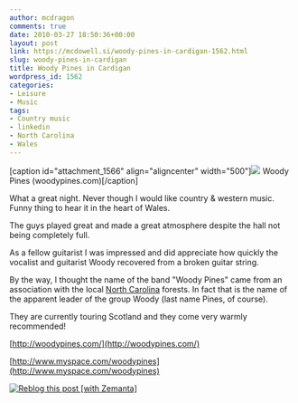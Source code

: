 ```yaml
---
author: mcdragon
comments: true
date: 2010-03-27 18:50:36+00:00
layout: post
link: https://mcdowell.si/woody-pines-in-cardigan-1562.html
slug: woody-pines-in-cardigan
title: Woody Pines in Cardigan
wordpress_id: 1562
categories:
- Leisure
- Music
tags:
- Country music
- linkedin
- North Carolina
- Wales
---
```


[caption id="attachment_1566" align="aligncenter" width="500"][![](https://dwlcvfkt1l4wn.cloudfront.net/2010/03/WoodyPines1-1.jpg)](https://dwlcvfkt1l4wn.cloudfront.net/2010/03/WoodyPines1.jpg) Woody Pines (woodypines.com)[/caption]

What a great night. Never though I would like country & western music. Funny thing to hear it in the heart of Wales.

The guys played great and made a great atmosphere despite the hall not being completely full.

As a fellow guitarist I was impressed and did appreciate how quickly the vocalist and guitarist Woody recovered from a broken guitar string.

By the way, I thought the name of the band "Woody Pines" came from an association with the local [North Carolina](http://en.wikipedia.org/wiki/North_Carolina) forests. In fact that is the name of the apparent leader of the group Woody (last name Pines, of course).

They are currently touring Scotland and they come very warmly recommended!

[http://woodypines.com/](http://woodypines.com/)

[http://www.myspace.com/woodypines](http://www.myspace.com/woodypines)


[![Reblog this post [with Zemanta]](http://img.zemanta.com/reblog_e.png?x-id=ef32ee1c-079b-466d-80f5-81c8b4d24fd9)](http://reblog.zemanta.com/zemified/ef32ee1c-079b-466d-80f5-81c8b4d24fd9/)
